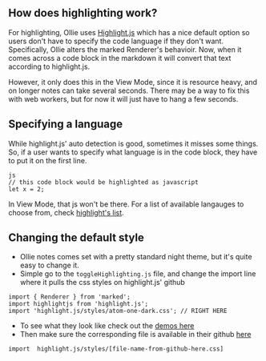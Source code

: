 ## How does highlighting work?
For highlighting, Ollie uses [Highlight.js](https://highlightjs.org) which has a nice default option so users don't have to specify the code language if they don't want. Specifically, Ollie alters the marked Renderer's behavioir. Now, when it comes across a code block in the markdown it will convert that text according to highlight.js.

However, it only does this in the View Mode, since it is resource heavy, and on longer notes can take several seconds. There may be a way to fix this with web workers, but for now it will just have to hang a few seconds.

## Specifying a language
While highlight.js' auto detection is good, sometimes it misses some things. So, if a user wants to specify what language is in the code block, they have to put it on the first line.

```
js
// this code block would be highlighted as javascript
let x = 2;
```

In View Mode, that js won't be there. For a list of available langauges to choose from, check [highlight's list](https://highlightjs.org/static/demo/).

## Changing the default style
- Ollie notes comes set with a pretty standard night theme, but it's quite easy to change it.
- Simple go to the `toggleHighlighting.js` file, and change the import line where it pulls the css styles on highlight.js' github

```
import { Renderer } from 'marked';
import highlightjs from 'highlight.js';
import 'highlight.js/styles/atom-one-dark.css'; // RIGHT HERE
```
- To see what they look like check out the [demos here](https://highlightjs.org/static/demo/)
- Then make sure the corresponding file is available in their github [here]( https://github.com/highlightjs/highlight.js/tree/master/src/styles)
```
import  highlight.js/styles/[file-name-from-github-here.css]
```

